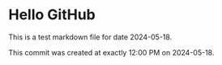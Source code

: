 # Hello GitHub
This is a test markdown file for date 2024-05-18.

This commit was created at exactly 12:00 PM on 2024-05-18.
